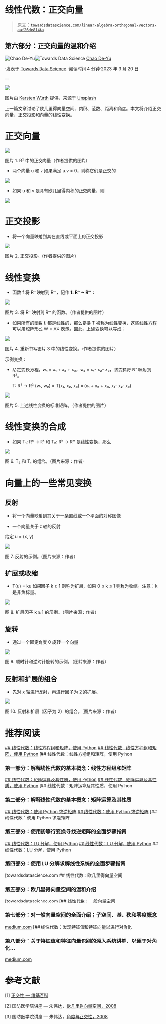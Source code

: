 # 线性代数：正交向量

> 原文：[`towardsdatascience.com/linear-algebra-orthogonal-vectors-aaf26de8146a`](https://towardsdatascience.com/linear-algebra-orthogonal-vectors-aaf26de8146a)

## 第六部分：正交向量的温和介绍

[](https://chaodeyu.medium.com/?source=post_page-----aaf26de8146a--------------------------------)![Chao De-Yu](https://chaodeyu.medium.com/?source=post_page-----aaf26de8146a--------------------------------)[](https://towardsdatascience.com/?source=post_page-----aaf26de8146a--------------------------------)![Towards Data Science](https://towardsdatascience.com/?source=post_page-----aaf26de8146a--------------------------------) [Chao De-Yu](https://chaodeyu.medium.com/?source=post_page-----aaf26de8146a--------------------------------)

·发表于 [Towards Data Science](https://towardsdatascience.com/?source=post_page-----aaf26de8146a--------------------------------) ·阅读时间 4 分钟·2023 年 3 月 20 日

--

![](img/d57b116bcc4e8246e8dd6070670e5652.png)

图片由 [Karsten Würth](https://unsplash.com/@karsten_wuerth) 提供，来源于 [Unsplash](https://unsplash.com)

上一篇文章讨论了欧几里得向量空间、内积、范数、距离和角度。本文将介绍正交向量、正交投影和向量的线性变换。

# 正交向量

![](img/4d1839c81e8f9966b598ed52c55e8632.png)

图片 1\. R² 中的正交向量（作者提供的图片）

+   两个向量 u 和 v 如果满足 u.v = 0，则称它们是正交的

![](img/e41c15574d8b7579bb0ba07c82c1282b.png)

+   如果 u 和 v 是具有欧几里得内积的正交向量，则

![](img/700c813a4ec891d7998968301611872c.png)

# 正交投影

+   将一个向量映射到其在直线或平面上的正交投影

![](img/d24b12cc31db4d36ab1f454d6099d7ed.png)

图片 2\. 正交投影。（作者提供的图片）

# 线性变换

+   函数 f 将 Rⁿ 映射到 Rᵐ，记作 **f: Rⁿ → Rᵐ**：

![](img/aa75afc10f168a4b0bc1f372d38c0977.png)

图片 3\. 将 Rⁿ 映射到 Rᵐ 的函数。（作者提供的图片）

+   如果所有的函数 fᵢ 都是线性的，那么变换 T 被称为线性变换，这些线性方程可以用矩阵形式 W = AX 表示。因此，上述变换可以写成：

![](img/3baeba7ea948d3ea2963a55695595d11.png)

图片 4\. 重新书写图片 3 中的线性变换。（作者提供的图片）

示例变换：

+   给定变换方程，w₁ = x₁ + x₂ + x₃，w₂ = x₁- x₂- x₃，该变换将 R³ 映射到 R²。

    T: R³ → R² (w₁, w₂) = T(x₁, x₂, x₃) = (x₁ + x₂ + x₃, x₁- x₂- x₃)

![](img/d643dc11d0069319c3a5d1b0d0e8e357.png)

图片 5\. 上述线性变换的标准矩阵。（作者提供的图片）

# 线性变换的合成

+   如果 T₁: Rⁿ → Rᵏ 和 T₂: Rᵏ → Rᵐ 是线性变换，那么

![](img/84b16676f28fc7f9815519c3caf451d4.png)

图 6\. T₂ 和 T₁ 的组合。（图片来源：作者）

# 向量上的一些常见变换

## 反射

+   将一个向量映射到其关于一条直线或一个平面的对称图像

+   一个向量关于 x 轴的反射

给定 u = (x, y)

![](img/318ce33fc500420627b6e120ae7713b9.png)

图 7\. 反射的示例。（图片来源：作者）

## 扩展或收缩

+   T(u) = ku 如果因子 k ≥ 1 则称为扩展，如果 0 ≤ k ≤ 1 则称为收缩。注意：k 是非负标量。

![](img/3dd3de9d6686343ca1aa6f1e62021d78.png)

图 8\. 扩展因子 k ≥ 1 的示例。（图片来源：作者）

## 旋转

+   通过一个固定角度 θ 旋转一个向量

![](img/21f9748cd8680433dc895e1c48b48113.png)

图 9\. 顺时针和逆时针旋转的示例。（图片来源：作者）

## 反射和扩展的组合

+   先对 x 轴进行反射，再进行因子为 2 的扩展。

![](img/797c1edc9cc855fb9476abe9eb38293c.png)

图 10\. 反射和扩展（因子为 2）的组合。（图片来源：作者）

# 推荐阅读

[## 线性代数：线性方程组和矩阵，使用 Python](https://towardsdatascience.com/linear-algebra-systems-of-linear-equations-and-matrices-with-python-d3e0fcb29e85?source=post_page-----aaf26de8146a--------------------------------) [## 线性代数：线性方程组和矩阵，使用 Python](https://towardsdatascience.com/linear-algebra-systems-of-linear-equations-and-matrices-with-python-d3e0fcb29e85?source=post_page-----aaf26de8146a--------------------------------) [## 线性代数：线性方程组和矩阵，使用 Python

### 第一部分：解释线性代数的基本概念：线性方程组和矩阵

[## 线性代数：矩阵运算及其性质，使用 Python](https://towardsdatascience.com/linear-algebra-matrix-operations-and-their-properties-with-python-a0885a159be1?source=post_page-----aaf26de8146a--------------------------------) [## 线性代数：矩阵运算及其性质，使用 Python](https://towardsdatascience.com/linear-algebra-matrix-operations-and-their-properties-with-python-a0885a159be1?source=post_page-----aaf26de8146a--------------------------------) [## 线性代数：矩阵运算及其性质，使用 Python

### 第二部分：解释线性代数的基本概念：矩阵运算及其性质

[## 线性代数：使用 Python 求逆矩阵](https://towardsdatascience.com/linear-algebra-matrix-operations-and-their-properties-with-python-a0885a159be1?source=post_page-----aaf26de8146a--------------------------------) [## 线性代数：使用 Python 求逆矩阵](https://towardsdatascience.com/linear-algebra-finding-inverse-matrix-with-python-18dd988f4df?source=post_page-----aaf26de8146a--------------------------------) [## 线性代数：使用 Python 求逆矩阵

### 第三部分：使用初等行变换寻找逆矩阵的全面步骤指南

[## 线性代数：LU 分解，使用 Python](https://towardsdatascience.com/linear-algebra-finding-inverse-matrix-with-python-18dd988f4df?source=post_page-----aaf26de8146a--------------------------------) [## 线性代数：LU 分解，使用 Python](https://towardsdatascience.com/linear-algebra-lu-decomposition-with-python-5a7b3fd87f96?source=post_page-----aaf26de8146a--------------------------------) ## 线性代数：LU 分解，使用 Python

### 第四部分：使用 LU 分解求解线性系统的全面步骤指南

[towardsdatascience.com [](/linear-algebra-euclidean-vector-space-9f88f69cf240?source=post_page-----aaf26de8146a--------------------------------) ## 线性代数：欧几里得向量空间

### 第五部分：欧几里得向量空间的温和介绍

[towardsdatascience.com [](https://medium.com/analytics-vidhya/linear-algebra-general-vector-space-0dd3d74e9070?source=post_page-----aaf26de8146a--------------------------------) [## 线性代数：一般向量空间

### 第七部分：对一般向量空间的全面介绍；子空间、基、秩和零度概念

[medium.com](https://medium.com/analytics-vidhya/linear-algebra-general-vector-space-0dd3d74e9070?source=post_page-----aaf26de8146a--------------------------------) [](https://medium.com/analytics-vidhya/linear-algebra-discovering-eigenvalues-and-eigenvectors-for-diagonalization-2c3090f9be44?source=post_page-----aaf26de8146a--------------------------------) [## 线性代数：发现特征值和特征向量以进行对角化

### 第八部分：关于特征值和特征向量识别的深入系统讲解，以便于对角化…

[medium.com](https://medium.com/analytics-vidhya/linear-algebra-discovering-eigenvalues-and-eigenvectors-for-diagonalization-2c3090f9be44?source=post_page-----aaf26de8146a--------------------------------)

# 参考文献

[1] [正交性 — 维基百科](https://en.wikipedia.org/wiki/Orthogonality)

[2] 国防医学院讲座 — 朱伟达，[欧几里得向量空间，2008](https://www.cs.ccu.edu.tw/~wtchu/courses/2008f_LA/Lectures/Lecture%2012%20Euclidean%20Vector%20Space.pdf)

[3] 国防医学院讲座 — 朱伟达，[角度与正交性，2008](https://www.cs.ccu.edu.tw/~wtchu/courses/2008f_LA/Lectures/Lecture%2024%20Othogonality%20and%20Orthonormal%20Bases.pdf)

